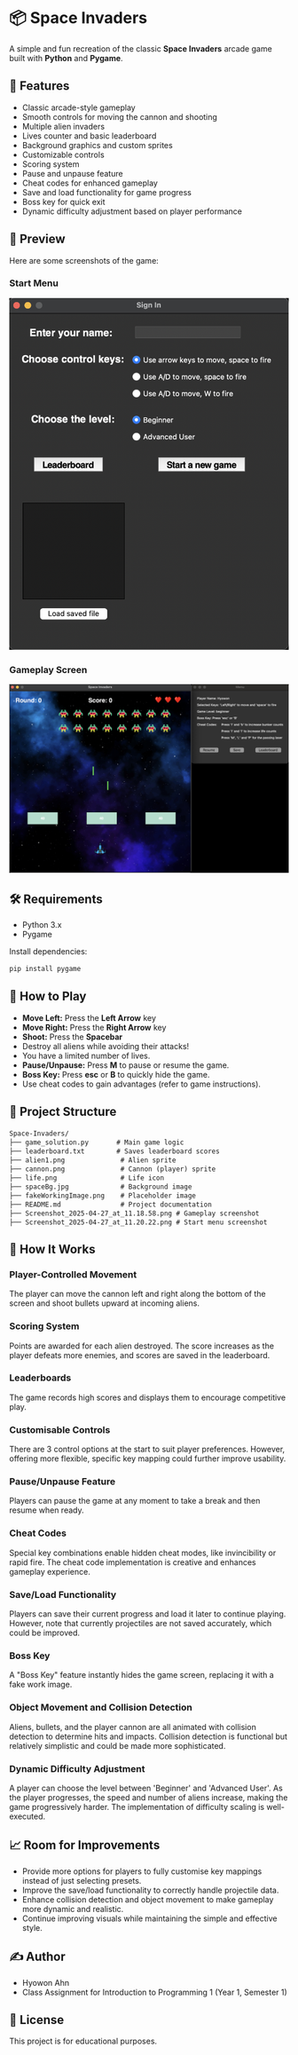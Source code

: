 # 📦 Space Invaders

A simple and fun recreation of the classic **Space Invaders** arcade game built with **Python** and **Pygame**.

## 🚀 Features

- Classic arcade-style gameplay
- Smooth controls for moving the cannon and shooting
- Multiple alien invaders
- Lives counter and basic leaderboard
- Background graphics and custom sprites
- Customizable controls
- Scoring system
- Pause and unpause feature
- Cheat codes for enhanced gameplay
- Save and load functionality for game progress
- Boss key for quick exit
- Dynamic difficulty adjustment based on player performance

## 📸 Preview

Here are some screenshots of the game:

### Start Menu

![Start Menu Screenshot](start_menu_preview.png)

### Gameplay Screen

![Gameplay Screenshot](gameplay_preview.png)


## 🛠 Requirements

- Python 3.x
- Pygame

Install dependencies:

```bash
pip install pygame
```

## 🌹 How to Play

- **Move Left:** Press the **Left Arrow** key
- **Move Right:** Press the **Right Arrow** key
- **Shoot:** Press the **Spacebar**
- Destroy all aliens while avoiding their attacks!
- You have a limited number of lives.
- **Pause/Unpause:** Press **M** to pause or resume the game.
- **Boss Key:** Press **esc** or **B** to quickly hide the game.
- Use cheat codes to gain advantages (refer to game instructions).

## 📂 Project Structure

```
Space-Invaders/
├── game_solution.py       # Main game logic
├── leaderboard.txt        # Saves leaderboard scores
├── alien1.png              # Alien sprite
├── cannon.png              # Cannon (player) sprite
├── life.png                # Life icon
├── spaceBg.jpg             # Background image
├── fakeWorkingImage.png    # Placeholder image
├── README.md               # Project documentation
├── Screenshot_2025-04-27_at_11.18.58.png # Gameplay screenshot
├── Screenshot_2025-04-27_at_11.20.22.png # Start menu screenshot
```

## 🧐 How It Works

### Player-Controlled Movement

The player can move the cannon left and right along the bottom of the screen and shoot bullets upward at incoming aliens.

### Scoring System

Points are awarded for each alien destroyed. The score increases as the player defeats more enemies, and scores are saved in the leaderboard.

### Leaderboards

The game records high scores and displays them to encourage competitive play.

### Customisable Controls

There are 3 control options at the start to suit player preferences. However, offering more flexible, specific key mapping could further improve usability.

### Pause/Unpause Feature

Players can pause the game at any moment to take a break and then resume when ready.

### Cheat Codes

Special key combinations enable hidden cheat modes, like invincibility or rapid fire. The cheat code implementation is creative and enhances gameplay experience.

### Save/Load Functionality

Players can save their current progress and load it later to continue playing. However, note that currently projectiles are not saved accurately, which could be improved.

### Boss Key

A "Boss Key" feature instantly hides the game screen, replacing it with a fake work image.

### Object Movement and Collision Detection

Aliens, bullets, and the player cannon are all animated with collision detection to determine hits and impacts. Collision detection is functional but relatively simplistic and could be made more sophisticated.

### Dynamic Difficulty Adjustment

A player can choose the level between 'Beginner' and 'Advanced User'. As the player progresses, the speed and number of aliens increase, making the game progressively harder. The implementation of difficulty scaling is well-executed.

## 📈 Room for Improvements

- Provide more options for players to fully customise key mappings instead of just selecting presets.
- Improve the save/load functionality to correctly handle projectile data.
- Enhance collision detection and object movement to make gameplay more dynamic and realistic.
- Continue improving visuals while maintaining the simple and effective style.

## ✍️ Author

- Hyowon Ahn
- Class Assignment for Introduction to Programming 1 (Year 1, Semester 1)

## 📜 License

This project is for educational purposes.


